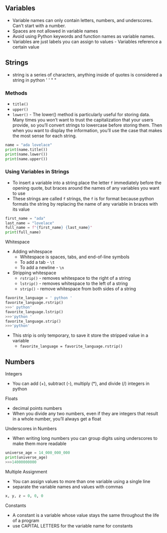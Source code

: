 ## Variables 
- Variable names can only contain letters, numbers, and underscores. Can't start with a number.
- Spaces are not allowed in variable names
- Avoid using Python keywords and function names as variable names.
- Variables are just labels you can assign to values - Variables reference a certain value

## Strings
- string is a series of characters, anything inside of quotes is considered a string in python ' ' " "
### Methods
- `title()`
- `upper()`
- `lower()` - The lower() method is particularly useful for storing data. Many times you won’t want to trust the capitalization that your users provide, so you’ll convert strings to lowercase before storing them. Then when you want to display the information, you’ll use the case that makes the most sense for each string.
```python
name = "ada lovelace"
print(name.title())
print(name.lower())
print(name.upper())
```

### Using Variables in Strings
- To insert a variable into a string place the letter `f` immediately before the opening quote, but braces around the names of any variables you want to use
- These strings are called `f` strings, the  `f` is for format because python formats the string by replacing the name of any variable in braces with its value
```python
first_name = "ada"
last_name = "lovelace"
full_name = f"{first_name} {last_name}"
print(full_name)
```

Whitespace
- Adding whitespace
	- Whitespace is spaces, tabs, and end-of-line symbols
	- To add a tab - `\t`
	- To add a newline - `\n`
- Stripping whitespace
	- `rstrip()` - removes whitespace to the right of a string
	- `lstrip()` - removes whitespace to the left of a string
	- `strip()` - remove whitespace from both sides of a string

```python
favorite_language = ' python '  
favorite_language.rstrip()  
>>>' python'  
favorite_language.lstrip()  
>>>'python '  
favorite_language.strip()  
>>>'python'
```
- This strip is only temporary, to save it store the stripped value in a variable
	- `favorite_language = favorite_language.rstrip()`
## Numbers

Integers
- You can add (+), subtract (-), multiply (*), and divide (/) integers in python

Floats 
- decimal points numbers
- When you divide any two numbers, even if they are integers that result in a whole number, you’ll always get a float

Underscores in Numbers
- When writing long numbers you can group digits using underscores to make them more readable
```python
universe_age = 14_000_000_000
print(universe_age)
>>>14000000000
```

Multiple Assignment
- You can assign values to more than one variable using a single line
- separate the variable names and values with commas
```python
x, y, z = 0, 0, 0
```

Constants 
- A constant is a variable whose value stays the same throughout the life of a program
- use CAPITAL LETTERS for the variable name for constants